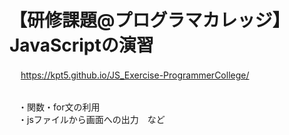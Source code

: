 # 【研修課題@プログラマカレッジ】JavaScriptの演習
　 https://kpt5.github.io/JS_Exercise-ProgrammerCollege/
  
<br>　・関数・for文の利用
<br>　・jsファイルから画面への出力　など
